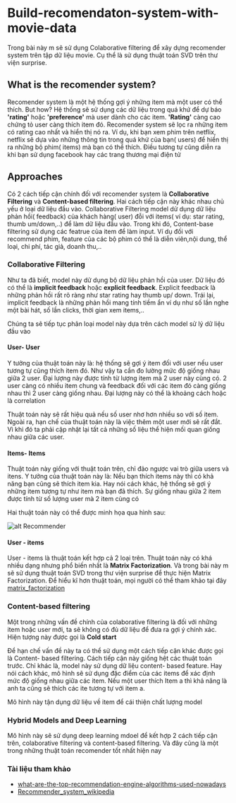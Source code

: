# Build-recomendaton-system-with-movie-data
Trong bài này m sẽ sử dụng Colaborative filtering để xây dựng recomender system trên tập dữ liệu movie. Cụ thể là sử dụng thuật toán SVD trên thư viện surprise. 
## What is the recomender system?

Recomender system là một hệ thống gợi ý những item mà một user có thể thích. But how? Hệ thống sẽ sử dụng các dữ liệu trong quá khứ để dự báo **'rating'** hoặc **'preference'** mà user dành cho các item. **'Rating'** càng cao chứng tỏ user càng thích item đó. Recomender system sẽ lọc ra những item có rating cao nhất và hiển thị nó ra. Ví dụ, khi bạn xem phim trên netflix, netflix sẽ dựa vào những thông tin trong quá khứ của bạn( users) để hiển thị ra những bộ phim( items) mà bạn có thể thích. Điều tương tự cũng diễn ra khi bạn sử dụng facebook hay các trang thương mại điện tử

## Approaches
Có 2 cách tiếp cận chính đối với recomender system là **Collaborative Filtering** và **Content-based filtering**. Hai cách tiếp cận này khác nhau chủ yếu ở loại dữ liệu đầu vào. Collaborative Filtering model dử dụng dữ liệu phản hồi( feedback) của khách hàng( user) đỗi với items( ví dụ: star rating, thumb um/down,..) để làm dữ liệu đầu vào. Trong khi đó, Content-base filtering sử dụng các featrue của item để làm input. Ví dụ đối với recommend phim, feature của các bộ phim có thể là diễn viên,nội dung, thể loại, chi phí, tác giả, doanh thu,..
### Collaborative Filtering
Như ta đã biết, model này dử dụng bộ dữ liệu phản hồi của user. Dữ liệu đó có thể là **implicit feedback** hoặc **explicit feedback**. Explicit feedback là những phản hồi rất rõ ràng như star rating hay thumb up/ down. Trái lại, implicit feedback là những phản hồi mang tính tiềm ẩn ví dụ như số lần nghe một bài hát, số lần clicks, thời gian xem items,..

Chúng ta sẽ tiếp tục phân loại model này dựa trên cách model sử lý dữ liệu đầu vào
#### User- User
Y tưởng của thuật toán này là: hệ thống sẽ gợi ý item đối với user nếu user tương tự cũng thích item đó. Như vậy ta cần đo lường mức độ giống nhau giữa 2 user. Đại lượng này được tính từ lượng item mà 2 user này cùng có. 2 user càng có nhiều item chung và feedback đối với các item đó càng giống nhau thì 2 user càng giống nhau. Đại lượng này có thể là khoảng cách hoặc là correlation

Thuật toán này sẽ rất hiệu quả nếu số user nhơ hơn nhiều so với số item. Ngoài ra, hạn chế của thuật toán này là việc thêm một user mới sẽ rất đắt. Vì khi đó ta phải cập nhật lại tất cả những số liệu thể hiện mối quan giống nhau giữa các user.
#### Items- Items
Thuật toán này giống với thuật toán trên, chỉ đảo ngược vai trò giữa users  và itens.
Y tưởng của thuật toán này là: Nếu bạn thích items này thì có khả năng bạn cũng sẽ thích item kia. Hay nói cách khác, hệ thống sẽ gợi ý những item tương tự như item mà bạn đã thích. Sự giống nhau giữa 2 item được tính từ số lượng user mà 2 item cùng có

Hai thuật toán này có thể được minh họa qua hình sau:

![alt Recommender](https://takuti.github.io/Recommendation.jl/latest/assets/images/cf.png)
#### User - items
User - items là thuật toán kết hợp cả 2 loại trên. Thuật toán này có khá nhiều dạng nhưng phổ biến nhất là **Matrix Factorization**. Và trong bài này m sẽ sử dụng thuật toán SVD trong thư viện surprise để thực hiện Matrix Factorization. Để hiểu kĩ hơn thuật toán, mọi người có thể tham khảo tại đây [matrix_factorization](https://surprise.readthedocs.io/en/stable/matrix_factorization.html)

### Content-based filtering

Một trong những vấn đề chính của colaborative filtering là đối với những item hoặc user mới, ta sẽ không có đủ dữ liệu để đưa ra gợi ý chính xác. Hiện tượng này được gọi là **Cold start**

Để hạn chế vấn đề này ta có thể sử dụng một cách tiếp cận khác được gọi là Content- based filtering. Cách tiếp cận này giống hệt các thuật toán trước. Chỉ khác là, model này sử dụng dữ liệu content- based feature. Hay nói cách khác, mô hình sẽ sử dụng đặc điểm của các items để xác định mức độ giống nhau giữa các item. Nếu một user thích Item a thì khả năng là anh ta cũng sẽ thích các ite tương tự với item a.

Mô hình này tận dụng dữ liệu về item để cái thiện chất lượng model

### Hybrid Models and Deep Learning
Mô hình này sẽ sử dụng deep learning mdoel để kết hợp 2 cách tiếp cận trên, colaborative filtering và content-based filtering. Và đây cũng là một trong những thuật toán recomender tốt nhất hiện nay
### Tài liệu tham khảo
- [what-are-the-top-recommendation-engine-algorithms-used-nowadays](https://itnext.io/what-are-the-top-recommendation-engine-algorithms-used-nowadays-646f588ce639)
- [Recommender_system_wikipedia](https://en.wikipedia.org/wiki/Recommender_system)
